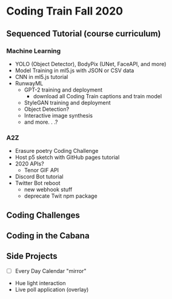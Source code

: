 # Coding Train Fall 2020

## Sequenced Tutorial (course curriculum)

### Machine Learning
* YOLO (Object Detector), BodyPix (UNet, FaceAPI, and more)
* Model Training in ml5.js with JSON or CSV data
* CNN in ml5.js tutorial
* RunwayML
   * GPT-2 training and deployment
      * download all Coding Train captions and train model
   * StyleGAN training and deployment
   * Object Detection?
   * Interactive image synthesis
   * and more. . .?

### A2Z
* Erasure poetry Coding Challenge
* Host p5 sketch with GitHub pages tutorial
* 2020 APIs?
  * Tenor GIF API 
* Discord Bot tutorial
* Twitter Bot reboot
  * new webhook stuff
  * deprecate Twit npm package

## Coding Challenges

## Coding in the Cabana

## Side Projects
* [ ] Every Day Calendar "mirror"
* Hue light interaction
* Live poll application (overlay)

